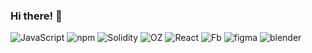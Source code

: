 ### Hi there! 👋

<div display="flex">
  <img src="https://img.shields.io/badge/JavaScript-F7DF1E?logo=javascript&logoColor=000&style=flat" alt="JavaScript"/>
  <img src="https://img.shields.io/badge/npm-CB3837?logo=npm&logoColor=fff&style=flat" alt="npm"/>
  <img src="https://img.shields.io/badge/Solidity-363636?logo=solidity&logoColor=fff&style=flat-square" alt="Solidity"/>
  <img src="https://img.shields.io/badge/OpenZeppelin-4E5EE4?logo=openzeppelin&logoColor=fff&style=flat" alt="OZ"/>
  <img src="https://img.shields.io/badge/React-61DAFB?logo=react&logoColor=000&style=flat-square" alt="React"/>
  <img src="https://img.shields.io/badge/Firebase-FFCA28?logo=firebase&logoColor=000&style=flat" alt="Fb"/>
  <img src="https://img.shields.io/badge/Figma-F24E1E?logo=figma&logoColor=fff&style=flat" alt="figma"/>
  <img src="https://img.shields.io/badge/Blender-E87D0D?logo=blender&logoColor=fff&style=flat" alt="blender"/>
</div>
